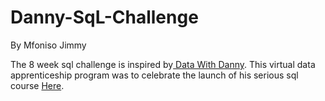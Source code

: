 # Danny-SqL-Challenge
By Mfoniso Jimmy

The 8 week sql challenge is inspired by[  Data With Danny](https://bit.ly/datawithdanny-8wsc). This virtual data apprenticeship program was to celebrate the launch of his serious sql course [Here](https://bit.ly/3gWUT2G).
